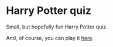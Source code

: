 # Harry Potter quiz
 Small, but hopefully fun Harry Potter quiz.

And, of course, you can play it [here](https://irfandaily.neocities.org/Harry%20Potter%20Quiz).
